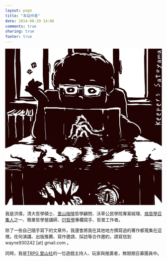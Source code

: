 ```yaml
---
layout: page
title: "本站作者"
date: 2014-08-29 14:06
comments: true
sharing: true
footer: true
---
```


<img id="portrait" src="/images/portrait.jpg" alt="portrait" />

我是洪偉，清大哲學碩士、[里山咖啡](http://satoyamacafe.tw/)哲學顧問、沃草公民學院專案經理、[烙哲學召集人](http://community.citizenedu.tw/)之一、簡單哲學營講師、[01哲學](http://philosophy.hk01.com/)專欄寫手、哲普工作者。

除了一些自己隨手寫下的文章外，我還會將我在其他地方撰寫過的著作都蒐集在這裡。任何演講、出版推薦、寫作邀請、採訪等合作邀約，請寫信到 wayne930242 [at] gmail.com 。

同時，我是[TRPG 里山社](http://trpgtw.blogspot.tw/)的一位遊戲主持人、玩家與推廣者，無限期召募團員中。
